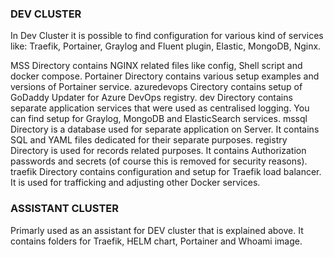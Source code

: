 ### DEV CLUSTER ###

In Dev Cluster it is possible to find configuration for various kind of services like:
Traefik, Portainer, Graylog and Fluent plugin, Elastic, MongoDB, Nginx.

MSS Directory contains NGINX related files like config, Shell script and docker compose. 
Portainer Directory contains various setup examples and versions of Portainer service.
azuredevops Cirectory contains setup of GoDaddy Updater for Azure DevOps registry.
dev Directory contains separate application services that were used as centralised logging. You can find setup for Graylog, MongoDB and ElasticSearch services.
mssql Directory is a database used for separate application on Server. It contains SQL and YAML files dedicated for their separate purposes.
registry Directory is used for records related purposes. It contains Authorization passwords and secrets (of course this is removed for security reasons). 
traefik Directory contains configuration and setup for Traefik load balancer. It is used for trafficking and adjusting other Docker services.

### ASSISTANT CLUSTER ###
Primarly used as an assistant for DEV cluster that is explained above.
It contains folders for Traefik, HELM chart, Portainer and Whoami image.
